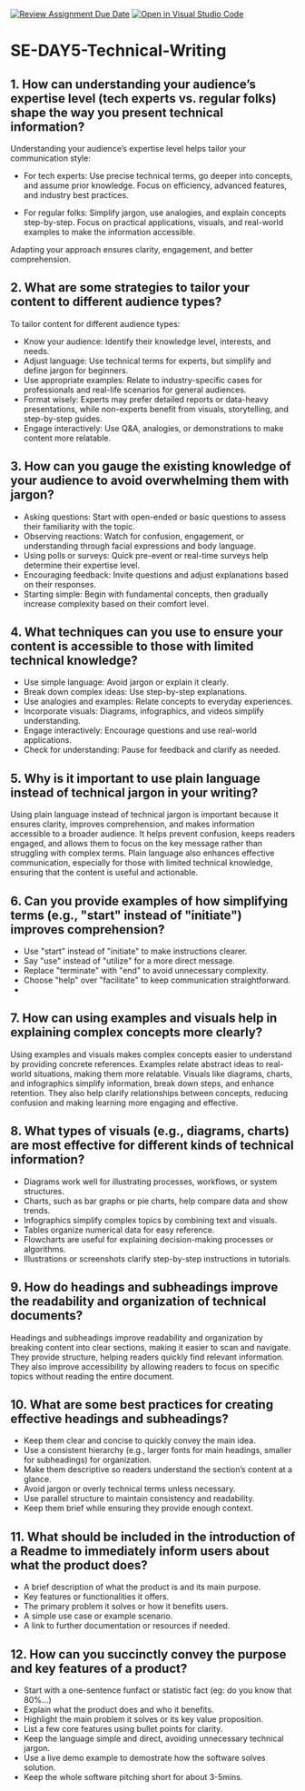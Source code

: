 [![Review Assignment Due Date](https://classroom.github.com/assets/deadline-readme-button-22041afd0340ce965d47ae6ef1cefeee28c7c493a6346c4f15d667ab976d596c.svg)](https://classroom.github.com/a/zsAR-pyY)
[![Open in Visual Studio Code](https://classroom.github.com/assets/open-in-vscode-2e0aaae1b6195c2367325f4f02e2d04e9abb55f0b24a779b69b11b9e10269abc.svg)](https://classroom.github.com/online_ide?assignment_repo_id=18927578&assignment_repo_type=AssignmentRepo)
# SE-DAY5-Technical-Writing
## 1. How can understanding your audience’s expertise level (tech experts vs. regular folks) shape the way you present technical information?
Understanding your audience’s expertise level helps tailor your communication style:  

- For tech experts: Use precise technical terms, go deeper into concepts, and assume prior knowledge. Focus on efficiency, advanced features, and industry best practices.  

- For regular folks: Simplify jargon, use analogies, and explain concepts step-by-step. Focus on practical applications, visuals, and real-world examples to make the information accessible.  

Adapting your approach ensures clarity, engagement, and better comprehension.

## 2. What are some strategies to tailor your content to different audience types?
To tailor content for different audience types:  

- Know your audience: Identify their knowledge level, interests, and needs.  
- Adjust language: Use technical terms for experts, but simplify and define jargon for beginners.  
- Use appropriate examples: Relate to industry-specific cases for professionals and real-life scenarios for general audiences.  
- Format wisely: Experts may prefer detailed reports or data-heavy presentations, while non-experts benefit from visuals, storytelling, and step-by-step guides.  
- Engage interactively: Use Q&A, analogies, or demonstrations to make content more relatable.  

## 3. How can you gauge the existing knowledge of your audience to avoid overwhelming them with jargon?

- Asking questions: Start with open-ended or basic questions to assess their familiarity with the topic.  
- Observing reactions: Watch for confusion, engagement, or understanding through facial expressions and body language.  
- Using polls or surveys: Quick pre-event or real-time surveys help determine their expertise level.  
- Encouraging feedback: Invite questions and adjust explanations based on their responses.  
- Starting simple: Begin with fundamental concepts, then gradually increase complexity based on their comfort level.  

## 4. What techniques can you use to ensure your content is accessible to those with limited technical knowledge?

- Use simple language: Avoid jargon or explain it clearly.  
- Break down complex ideas: Use step-by-step explanations.  
- Use analogies and examples: Relate concepts to everyday experiences.  
- Incorporate visuals: Diagrams, infographics, and videos simplify understanding.  
- Engage interactively: Encourage questions and use real-world applications.  
- Check for understanding: Pause for feedback and clarify as needed.  

## 5. Why is it important to use plain language instead of technical jargon in your writing?
Using plain language instead of technical jargon is important because it ensures clarity, improves comprehension, and makes information accessible to a broader audience. It helps prevent confusion, keeps readers engaged, and allows them to focus on the key message rather than struggling with complex terms. Plain language also enhances effective communication, especially for those with limited technical knowledge, ensuring that the content is useful and actionable.

## 6. Can you provide examples of how simplifying terms (e.g., "start" instead of "initiate") improves comprehension?
- Use "start" instead of "initiate" to make instructions clearer.  
- Say "use" instead of "utilize" for a more direct message.  
- Replace "terminate" with "end" to avoid unnecessary complexity.  
- Choose "help" over "facilitate" to keep communication straightforward.
- 
## 7. How can using examples and visuals help in explaining complex concepts more clearly?
Using examples and visuals makes complex concepts easier to understand by providing concrete references. Examples relate abstract ideas to real-world situations, making them more relatable. Visuals like diagrams, charts, and infographics simplify information, break down steps, and enhance retention. They also help clarify relationships between concepts, reducing confusion and making learning more engaging and effective.

## 8. What types of visuals (e.g., diagrams, charts) are most effective for different kinds of technical information?
- Diagrams work well for illustrating processes, workflows, or system structures.  
- Charts, such as bar graphs or pie charts, help compare data and show trends.  
- Infographics simplify complex topics by combining text and visuals.  
- Tables organize numerical data for easy reference.  
- Flowcharts are useful for explaining decision-making processes or algorithms.  
- Illustrations or screenshots clarify step-by-step instructions in tutorials.  

## 9. How do headings and subheadings improve the readability and organization of technical documents?
Headings and subheadings improve readability and organization by breaking content into clear sections, making it easier to scan and navigate. They provide structure, helping readers quickly find relevant information. They also improve accessibility by allowing readers to focus on specific topics without reading the entire document.

## 10. What are some best practices for creating effective headings and subheadings?
- Keep them clear and concise to quickly convey the main idea.  
- Use a consistent hierarchy (e.g., larger fonts for main headings, smaller for subheadings) for organization.  
- Make them descriptive so readers understand the section’s content at a glance.  
- Avoid jargon or overly technical terms unless necessary.  
- Use parallel structure to maintain consistency and readability.  
- Keep them brief while ensuring they provide enough context.  

## 11. What should be included in the introduction of a Readme to immediately inform users about what the product does?
- A brief description of what the product is and its main purpose.  
- Key features or functionalities it offers.  
- The primary problem it solves or how it benefits users.  
- A simple use case or example scenario.  
- A link to further documentation or resources if needed.  

## 12. How can you succinctly convey the purpose and key features of a product?
- Start with a one-sentence funfact or statistic fact (eg: do you know  that 80%...)
- Explain what the product does and who it benefits.  
- Highlight the main problem it solves or its key value proposition.  
- List a few core features using bullet points for clarity.  
- Keep the language simple and direct, avoiding unnecessary technical jargon.  
- Use a live demo example to demostrate how the software solves solution.
- Keep the whole software pitching short for about 3-5mins.
